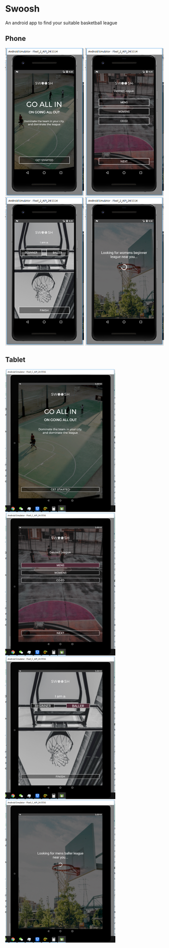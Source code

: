 # Swoosh

An android app to find your suitable basketball league

## Phone

<img src="./img/phone-welcome.png" alt="phone welcome" width="250px">
<img src="./img/phone-league.png" alt="phone league"width="250px">
<img src="./img/phone-skill.png" alt="phone skill"width="250px">
<img src="img/phone-finish.png" alt="phone finish"width="250px">

## Tablet

<img src="img/tablet-welcome.png" alt="tablet welcome" width="350px">
<img src="img/tablet-league.png" alt="tablet league" width="350px">
<img src="img/tablet-skill.png" alt="tablet skill" width="350px">
<img src="img/tablet-finish.png" alt="tablet finish" width="350px">